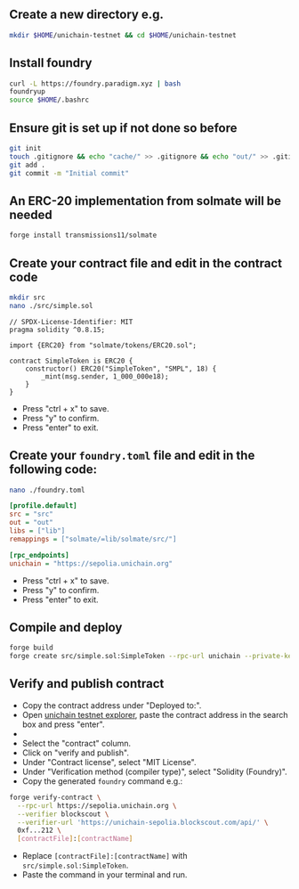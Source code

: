 ## Create a new directory e.g.
```bash
mkdir $HOME/unichain-testnet && cd $HOME/unichain-testnet
```

## Install foundry
```bash
curl -L https://foundry.paradigm.xyz | bash
foundryup
source $HOME/.bashrc
```

## Ensure git is set up if not done so before
```bash
git init
touch .gitignore && echo "cache/" >> .gitignore && echo "out/" >> .gitignore
git add .
git commit -m "Initial commit"
```

## An ERC-20 implementation from solmate will be needed
```bash
forge install transmissions11/solmate
```

## Create your contract file and edit in the contract code
```bash
mkdir src
nano ./src/simple.sol
```
```solidity
// SPDX-License-Identifier: MIT
pragma solidity ^0.8.15;

import {ERC20} from "solmate/tokens/ERC20.sol";

contract SimpleToken is ERC20 {
    constructor() ERC20("SimpleToken", "SMPL", 18) {
        _mint(msg.sender, 1_000_000e18);
    }
}
```
- Press "ctrl + x" to save.
- Press "y" to confirm.
- Press "enter" to exit.

## Create your `foundry.toml` file and edit in the following code:
```bash
nano ./foundry.toml
```
```ini
[profile.default]
src = "src"
out = "out"
libs = ["lib"]
remappings = ["solmate/=lib/solmate/src/"]

[rpc_endpoints]
unichain = "https://sepolia.unichain.org"
```
- Press "ctrl + x" to save.
- Press "y" to confirm.
- Press "enter" to exit.


## Compile and deploy
```bash
forge build
forge create src/simple.sol:SimpleToken --rpc-url unichain --private-key <enter_your_private_key_here>
```

## Verify and publish contract
- Copy the contract address under "Deployed to:".
- Open [unichain testnet explorer](https://unichain-sepolia.blockscout.com/), paste the contract address in the search box and press "enter".
- 
- Select the "contract" column.
- Click on "verify and publish".
- Under "Contract license", select "MIT License".
- Under "Verification method (compiler type)", select "Solidity (Foundry)".
- Copy the generated `foundry` command e.g.:
```bash
forge verify-contract \
  --rpc-url https://sepolia.unichain.org \
  --verifier blockscout \
  --verifier-url 'https://unichain-sepolia.blockscout.com/api/' \
  0xf...212 \
  [contractFile]:[contractName]
```
- Replace `[contractFile]:[contractName]` with `src/simple.sol:SimpleToken`.
- Paste the command in your terminal and run.
